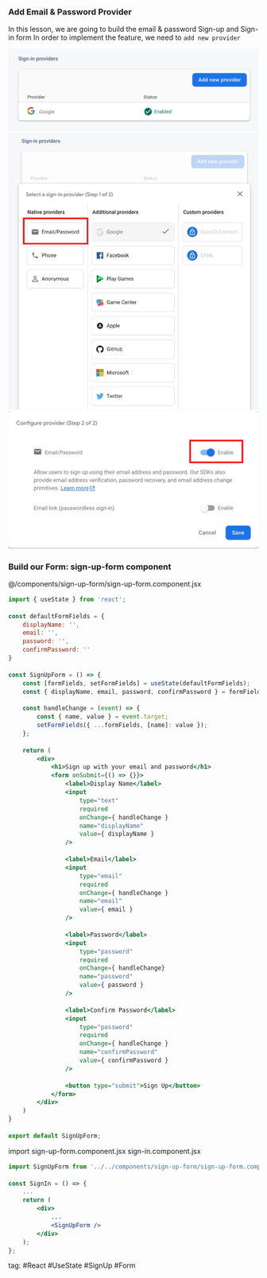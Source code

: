 ### Add Email & Password Provider
In this lesson, we are going to build the email & password Sign-up and Sign-in form
In order to implement the feature, we need to `add new provider`

![](./photo/Pasted%20image%2020230603174547.png)
![](./photo/Pasted%20image%2020230603174626.png)
![](./photo/Pasted%20image%2020230603174704.png)

### Build our Form: sign-up-form component
@/components/sign-up-form/sign-up-form.component.jsx
```jsx
import { useState } from 'react';

const defaultFormFields = {
	displayName: '',
	email: '',
	password: '',
	confirmPassword: ''
}

const SignUpForm = () => {
	const [formFields, setFormFields] = useState(defaultFormFields);
	const { displayName, email, password, confirmPassword } = formFields;

	const handleChange = (event) => {
		const { name, value } = event.target;
		setFormFields({ ...formFields, [name]: value });
	};

	return (
		<div>
			<h1>Sign up with your email and password</h1>
			<form onSubmit={() => {}}>
				<label>Display Name</label>
				<input
					type="text"
					required
					onChange={ handleChange }
					name="displayName"
					value={ displayName }
				/>

				<label>Email</label>
				<input
					type="email"
					required
					onChange={ handleChange }
					name="email"
					value={ email }
				/>

				<label>Password</label>
				<input
					type="password"
					required
					onChange={ handleChange}
					name="password"
					value={ password }
				/>

				<label>Confirm Password</label>
				<input
					type="password"
					required
					onChange={ handleChange }
					name="confirmPassword"
					value={ confirmPassword }
				/>
				
				<button type="submit">Sign Up</button>
			</form>
		</div>
	)
}

export default SignUpForm;
```

import sign-up-form.component.jsx
sign-in.component.jsx
```jsx
import SignUpForm from '../../components/sign-up-form/sign-up-form.component';

const SignIn = () => {
	...
	return (
		<div>
			...
			<SignUpForm />
		</div>
	);
};
```

tag: #React #UseState #SignUp #Form
